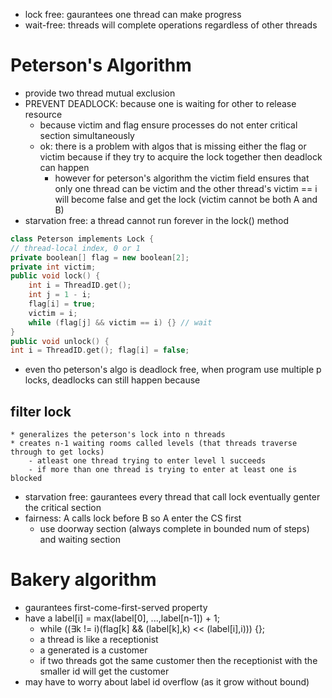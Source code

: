 * lock free: gaurantees one thread can make progress
* wait-free: threads will complete operations regardless of other threads

# Peterson's Algorithm
- provide two thread mutual exclusion
- PREVENT DEADLOCK: because one is waiting for other to release resource
    - because victim and flag ensure processes do not enter critical section simultaneously
    - ok: there is a problem with algos that is missing either the flag or victim because if they try to acquire the lock together then deadlock can happen
        - however for peterson's algorithm the victim field ensures that only one thread can be victim and the other thread's victim == i will become false and get the lock (victim cannot be both A and B)
- starvation free: a thread cannot run forever in the lock() method
```cpp
class Peterson implements Lock {
// thread-local index, 0 or 1
private boolean[] flag = new boolean[2]; 
private int victim;
public void lock() {
    int i = ThreadID.get();
    int j = 1 - i;
    flag[i] = true;
    victim = i;
    while (flag[j] && victim == i) {} // wait
}
public void unlock() {
int i = ThreadID.get(); flag[i] = false;
```

* even tho peterson's algo is deadlock free, when program use multiple p locks, deadlocks can still happen because 

## filter lock 
    * generalizes the peterson's lock into n threads
    * creates n-1 waiting rooms called levels (that threads traverse through to get locks)
        - atleast one thread trying to enter level l succeeds
        - if more than one thread is trying to enter at least one is blocked

* starvation free: gaurantees every thread that call lock eventually genter the critical section
* fairness: A calls lock before B so A enter the CS first
    - use doorway section (always complete in bounded num of steps) and waiting section

# Bakery algorithm
- gaurantees first-come-first-served property
- have a label[i] = max(label[0], ...,label[n-1]) + 1;
    - while ((∃k != i)(flag[k] && (label[k],k) << (label[i],i))) {};
    - a thread is like a receptionist
    - a generated is a customer
    - if two threads got the same customer then the receptionist with the smaller id will get the customer
- may have to worry about label id overflow (as it grow without bound)
